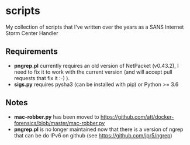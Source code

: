# scripts
My collection of scripts that I've written over the years as a SANS Internet Storm Center Handler

## Requirements

+ **pngrep.pl** currently requires an old version of NetPacket (v0.43.2), I need to fix it to work
with the current version (and will accept pull requests that fix it :-) ).
+ **sigs.py** requires pysha3 (can be installed with pip) or Python >= 3.6

## Notes
+ **mac-robber.py** has been moved to <https://github.com/att/docker-forensics/blob/master/mac-robber.py>
+ **pngrep.pl** is no longer maintained now that there is a version of ngrep that can be do IPv6 on github
(see <https://github.com/jpr5/ngrep>)
